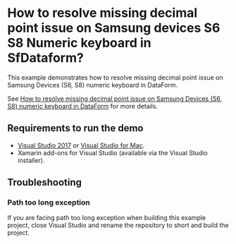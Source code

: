 # How to resolve missing decimal point issue on Samsung devices S6 S8 Numeric keyboard in SfDataform?

This example demonstrates how to resolve missing decimal point issue on Samsung Devices (S6, S8) numeric keyboard in DataForm.

See [How to resolve missing decimal point issue on Samsung Devices (S6, S8) numeric keyboard in DataForm](https://www.syncfusion.com/kb/10068/how-to-resolve-missing-decimal-point-issue-on-samsung-devices-s6-s8-numeric-keyboard-in-dataform) for more details.

## <a name="requirements-to-run-the-demo"></a>Requirements to run the demo ##

* [Visual Studio 2017](https://visualstudio.microsoft.com/downloads/) or [Visual Studio for Mac](https://visualstudio.microsoft.com/vs/mac/).
* Xamarin add-ons for Visual Studio (available via the Visual Studio installer).

## <a name="troubleshooting"></a>Troubleshooting ##
### Path too long exception
If you are facing path too long exception when building this example project, close Visual Studio and rename the repository to short and build the project.
